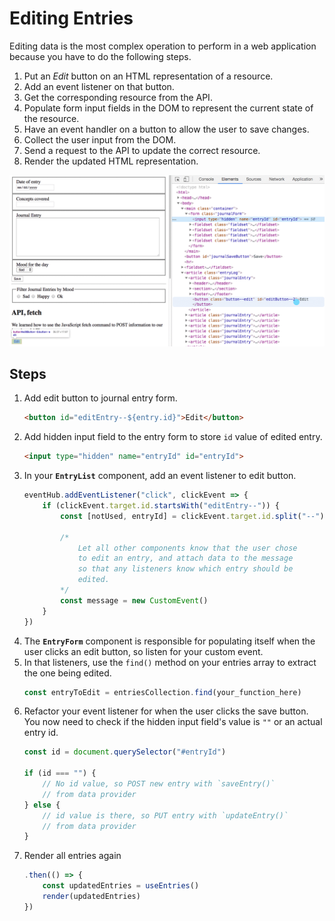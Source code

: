 # Editing Entries

Editing data is the most complex operation to perform in a web application because you have to do the following steps.

1. Put an _Edit_ button on an HTML representation of a resource.
1. Add an event listener on that button.
1. Get the corresponding resource from the API.
1. Populate form input fields in the DOM to represent the current state of the resource.
1. Have an event handler on a button to allow the user to save changes.
1. Collect the user input from the DOM.
1. Send a request to the API to update the correct resource.
1. Render the updated HTML representation.

![animation of editing a journal entry](./images/editing-entry.gif)

## Steps

1. Add edit button to journal entry form.
    ```html
    <button id="editEntry--${entry.id}">Edit</button>
    ```
1. Add hidden input field to the entry form to store `id` value of edited entry.
    ```html
    <input type="hidden" name="entryId" id="entryId">
    ```
1. In your **`EntryList`** component, add an event listener to edit button.
    ```js
    eventHub.addEventListener("click", clickEvent => {
        if (clickEvent.target.id.startsWith("editEntry--")) {
            const [notUsed, entryId] = clickEvent.target.id.split("--")

            /*
                Let all other components know that the user chose
                to edit an entry, and attach data to the message
                so that any listeners know which entry should be
                edited.
            */
            const message = new CustomEvent()
        }
    })
    ```
1. The **`EntryForm`** component is responsible for populating itself when the user clicks an edit button, so listen for your custom event.
1. In that listeners, use the `find()` method on your entries array to extract the one being edited.
    ```js
    const entryToEdit = entriesCollection.find(your_function_here)
    ```
1. Refactor your event listener for when the user clicks the save button. You now need to check if the hidden input field's value is `""` or an actual entry id.
    ```js
    const id = document.querySelector("#entryId")

    if (id === "") {
        // No id value, so POST new entry with `saveEntry()`
        // from data provider
    } else {
        // id value is there, so PUT entry with `updateEntry()`
        // from data provider
    }
    ```
1. Render all entries again
    ```js
    .then(() => {
        const updatedEntries = useEntries()
        render(updatedEntries)
    })